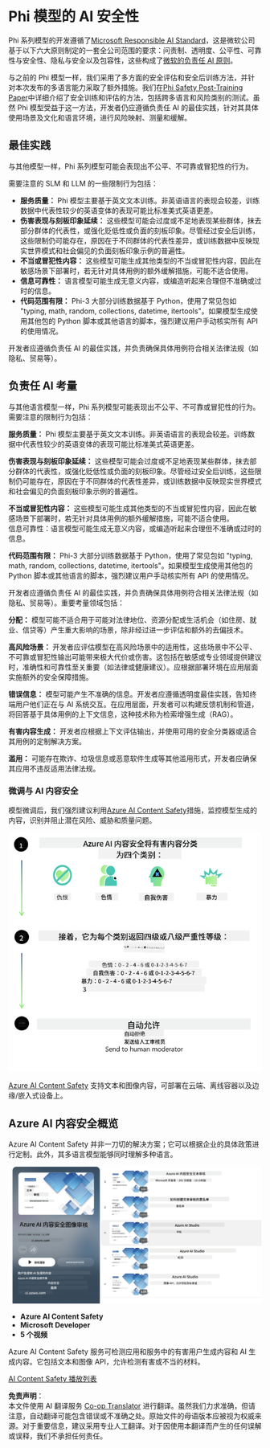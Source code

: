 <!--
CO_OP_TRANSLATOR_METADATA:
{
  "original_hash": "c8273672cc57df2be675407a1383aaf0",
  "translation_date": "2025-07-16T17:43:20+00:00",
  "source_file": "md/01.Introduction/01/01.AISafety.md",
  "language_code": "zh"
}
-->
# Phi 模型的 AI 安全性  
Phi 系列模型的开发遵循了[Microsoft Responsible AI Standard](https://query.prod.cms.rt.microsoft.com/cms/api/am/binary/RE5cmFl)，这是微软公司基于以下六大原则制定的一套全公司范围的要求：问责制、透明度、公平性、可靠性与安全性、隐私与安全以及包容性，这些构成了[微软的负责任 AI 原则](https://www.microsoft.com/ai/responsible-ai)。

与之前的 Phi 模型一样，我们采用了多方面的安全评估和安全后训练方法，并针对本次发布的多语言能力采取了额外措施。我们在[Phi Safety Post-Training Paper](https://arxiv.org/abs/2407.13833)中详细介绍了安全训练和评估的方法，包括跨多语言和风险类别的测试。虽然 Phi 模型受益于这一方法，开发者仍应遵循负责任 AI 的最佳实践，针对其具体使用场景及文化和语言环境，进行风险映射、测量和缓解。

## 最佳实践  

与其他模型一样，Phi 系列模型可能会表现出不公平、不可靠或冒犯性的行为。

需要注意的 SLM 和 LLM 的一些限制行为包括：

- **服务质量：** Phi 模型主要基于英文文本训练。非英语语言的表现会较差，训练数据中代表性较少的英语变体的表现可能比标准美式英语更差。  
- **伤害表现与刻板印象延续：** 这些模型可能会过度或不足地表现某些群体，抹去部分群体的代表性，或强化贬低性或负面的刻板印象。尽管经过安全后训练，这些限制仍可能存在，原因在于不同群体的代表性差异，或训练数据中反映现实世界模式和社会偏见的负面刻板印象示例的普遍性。  
- **不当或冒犯性内容：** 这些模型可能生成其他类型的不当或冒犯性内容，因此在敏感场景下部署时，若无针对具体用例的额外缓解措施，可能不适合使用。  
- **信息可靠性：** 语言模型可能生成无意义内容，或编造听起来合理但不准确或过时的信息。  
- **代码范围有限：** Phi-3 大部分训练数据基于 Python，使用了常见包如 "typing, math, random, collections, datetime, itertools"。如果模型生成使用其他包的 Python 脚本或其他语言的脚本，强烈建议用户手动核实所有 API 的使用情况。

开发者应遵循负责任 AI 的最佳实践，并负责确保具体用例符合相关法律法规（如隐私、贸易等）。

## 负责任 AI 考量  

与其他语言模型一样，Phi 系列模型可能表现出不公平、不可靠或冒犯性的行为。需要注意的限制行为包括：

**服务质量：** Phi 模型主要基于英文文本训练。非英语语言的表现会较差。训练数据中代表性较少的英语变体的表现可能比标准美式英语更差。

**伤害表现与刻板印象延续：** 这些模型可能会过度或不足地表现某些群体，抹去部分群体的代表性，或强化贬低性或负面的刻板印象。尽管经过安全后训练，这些限制仍可能存在，原因在于不同群体的代表性差异，或训练数据中反映现实世界模式和社会偏见的负面刻板印象示例的普遍性。

**不当或冒犯性内容：** 这些模型可能生成其他类型的不当或冒犯性内容，因此在敏感场景下部署时，若无针对具体用例的额外缓解措施，可能不适合使用。  
信息可靠性：语言模型可能生成无意义内容，或编造听起来合理但不准确或过时的信息。

**代码范围有限：** Phi-3 大部分训练数据基于 Python，使用了常见包如 "typing, math, random, collections, datetime, itertools"。如果模型生成使用其他包的 Python 脚本或其他语言的脚本，强烈建议用户手动核实所有 API 的使用情况。

开发者应遵循负责任 AI 的最佳实践，并负责确保具体用例符合相关法律法规（如隐私、贸易等）。重要考量领域包括：

**分配：** 模型可能不适合用于可能对法律地位、资源分配或生活机会（如住房、就业、信贷等）产生重大影响的场景，除非经过进一步评估和额外的去偏技术。

**高风险场景：** 开发者应评估模型在高风险场景中的适用性，这些场景中不公平、不可靠或冒犯性输出可能带来极大代价或伤害。这包括在敏感或专业领域提供建议时，准确性和可靠性至关重要（如法律或健康建议）。应根据部署环境在应用层面实施额外的安全保障措施。

**错误信息：** 模型可能产生不准确的信息。开发者应遵循透明度最佳实践，告知终端用户他们正在与 AI 系统交互。在应用层面，开发者可以构建反馈机制和管道，将回答基于具体用例的上下文信息，这种技术称为检索增强生成（RAG）。

**有害内容生成：** 开发者应根据上下文评估输出，并使用可用的安全分类器或适合其用例的定制解决方案。

**滥用：** 可能存在欺诈、垃圾信息或恶意软件生成等其他滥用形式，开发者应确保其应用不违反适用法律法规。

### 微调与 AI 内容安全  

模型微调后，我们强烈建议利用[Azure AI Content Safety](https://learn.microsoft.com/azure/ai-services/content-safety/overview)措施，监控模型生成的内容，识别并阻止潜在风险、威胁和质量问题。

![Phi3AISafety](../../../../../translated_images/01.phi3aisafety.c0d7fc42f5a5c40507c5e8be556615b8377a63b8764865d057d4faac3757a478.zh.png)

[Azure AI Content Safety](https://learn.microsoft.com/azure/ai-services/content-safety/overview) 支持文本和图像内容，可部署在云端、离线容器以及边缘/嵌入式设备上。

## Azure AI 内容安全概览  

Azure AI Content Safety 并非一刀切的解决方案；它可以根据企业的具体政策进行定制。此外，其多语言模型能够同时理解多种语言。

![AIContentSafety](../../../../../translated_images/01.AIcontentsafety.a288819b8ce8da1a56cf708aff010a541799d002ae7ae84bb819b19ab8950591.zh.png)

- **Azure AI Content Safety**  
- **Microsoft Developer**  
- **5 个视频**

Azure AI Content Safety 服务可检测应用和服务中的有害用户生成内容和 AI 生成内容。它包括文本和图像 API，允许检测有害或不当的材料。

[AI Content Safety 播放列表](https://www.youtube.com/playlist?list=PLlrxD0HtieHjaQ9bJjyp1T7FeCbmVcPkQ)

**免责声明**：  
本文件使用 AI 翻译服务 [Co-op Translator](https://github.com/Azure/co-op-translator) 进行翻译。虽然我们力求准确，但请注意，自动翻译可能包含错误或不准确之处。原始文件的母语版本应被视为权威来源。对于重要信息，建议采用专业人工翻译。对于因使用本翻译而产生的任何误解或误释，我们不承担任何责任。